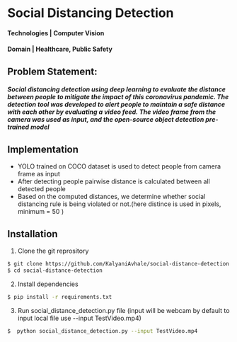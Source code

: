 # Social Distancing Detection

#### Technologies | Computer Vision
#### Domain | Healthcare, Public Safety

## Problem Statement:
##### Social distancing detection using deep learning to evaluate the distance between people to mitigate the impact of this coronavirus pandemic. The detection tool was developed to alert people to maintain a safe distance with each other by evaluating a video feed. The video frame from the camera was used as input, and the open-source object detection pre-trained model

## Implementation 
- YOLO  trained on COCO dataset is used to detect people from camera frame as input
- After detecting people pairwise distance is calculated between all detected people
- Based on the computed distances, we determine whether social distancing rule is being violated or not.(here distince is used in pixels, minimum = 50 )

## Installation

1. Clone the git reprository
```bash
$ git clone https://github.com/KalyaniAvhale/social-distance-detection.git
$ cd social-distance-detection
```

2. Install dependencies
```bash
$ pip install -r requirements.txt 
```

3. Run social_distance_detection.py file (input will be webcam by default to input local file use --input TestVideo.mp4)
```bash
$  python social_distance_detection.py --input TestVideo.mp4
```


